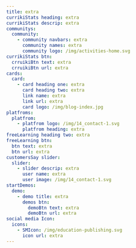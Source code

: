 ```yaml
---
title: extra
currikiStats heading: extra
currikiStats descrip: extra
communitys:
  community:
    - community navbars: extra
      community names: extra
      community logo: /img/activities-home.svg
currikiStats btn:
  crruikiBtn text: extra
  crruikiBtn url: extra
cards:
  card:
    - card heading one: extra
      card heading two: extra
      link name: extra
      link url: extra
      card logo: /img/blog-index.jpg
platfroms:
  platfrom:
    - platfrom logo: /img/14_contact-1.svg
      platfrom heading: extra
freeLearning heading two: extra
freeLearning btn:
  btn text: extra
  btn url: extra
customersSay slider:
  slider:
    - slider descrip: extra
      user name: extra
      user image: /img/14_contact-1.svg
startDemos:
  demo:
    - demo title: extra
      demos btn:
        demoBtn text: extra
        demoBtn url: extra
social media Icon:
  icons:
    - SMIcon: /img/education-publishing.svg
      icon url: extra
---
```

